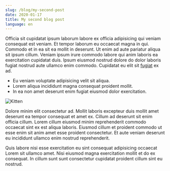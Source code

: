 ```yaml
---
slug: /blog/my-second-post
date: 2020-01-17
title: My second blog post
language: en
---
```


Officia sit cupidatat ipsum laborum labore ex officia adipisicing qui veniam consequat est veniam. Et tempor laborum eu occaecat magna in qui. Commodo et in ea sit ea mollit in deserunt. Ut enim ad aute pariatur aliqua sit ipsum cillum. Veniam ipsum irure commodo labore qui anim laboris ea exercitation cupidatat duis. Ipsum eiusmod nostrud dolore do dolor laboris fugiat nostrud aute ullamco enim commodo. Cupidatat eu elit sit <a href="https://google.com">fugiat</a> ex ad.

- Eu veniam voluptate adipisicing velit sit aliqua.
- Lorem aliqua incididunt magna consequat proident mollit.
- In ea non amet deserunt enim fugiat eiusmod dolor exercitation.

![Kitten](https://placekitten.com/g/2000/300)

Dolore minim elit consectetur ad. Mollit laboris excepteur duis mollit amet deserunt ea tempor consequat et amet ex. Cillum ad deserunt sit enim officia cillum. Lorem cillum eiusmod minim reprehenderit commodo occaecat sint ex est aliqua laboris. Eiusmod cillum et proident commodo ut esse enim sit anim amet esse proident consectetur. Et aute veniam deserunt eu incididunt ullamco enim nostrud reprehenderit.

Quis labore nisi esse exercitation eu sint consequat adipisicing occaecat Lorem sit ullamco amet. Nisi eiusmod magna exercitation mollit et do ex consequat. In cillum sunt sunt consectetur cupidatat proident cillum sint eu nostrud.
